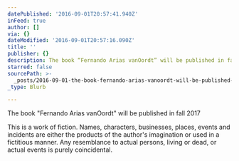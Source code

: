 ```yaml
---
datePublished: '2016-09-01T20:57:41.940Z'
inFeed: true
author: []
via: {}
dateModified: '2016-09-01T20:57:16.090Z'
title: ''
publisher: {}
description: The book “Fernando Arias vanOordt” will be published in fall 2017
starred: false
sourcePath: >-
  _posts/2016-09-01-the-book-fernando-arias-vanoordt-will-be-published-in-fall.md
_type: Blurb

---
```

The book "Fernando Arias vanOordt" will be published in fall 2017

This is a work of fiction. Names, characters, businesses, places, events and incidents are either the products of the author's imagination or used in a fictitious manner. Any resemblance to actual persons, living or dead, or actual events is purely coincidental.